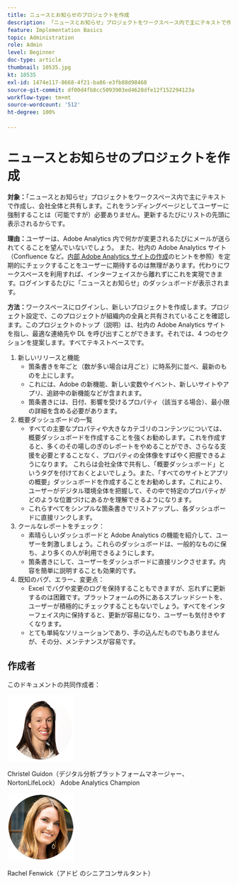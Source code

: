 ```yaml
---
title: ニュースとお知らせのプロジェクトを作成
description: 「ニュースとお知らせ」プロジェクトをワークスペース内で主にテキストで作成し、会社全体と共有します。
feature: Implementation Basics
topic: Administration
role: Admin
level: Beginner
doc-type: article
thumbnail: 10535.jpg
kt: 10535
exl-id: 1474e117-8668-4f21-ba86-e3fb88d98468
source-git-commit: df00d4fb8cc5093903ed4628dfe12f152294123a
workflow-type: tm+mt
source-wordcount: '512'
ht-degree: 100%

---
```


# ニュースとお知らせのプロジェクトを作成

**対象：**「ニュースとお知らせ」プロジェクトをワークスペース内で主にテキストで作成し、会社全体と共有します。これをランディングページとしてユーザーに強制することは（可能ですが）必要ありません。更新するたびにリストの先頭に表示されるからです。

**理由：**&#x200B;ユーザーは、Adobe Analytics 内で何かが変更されるたびにメールが送られてくることを望んでいないでしょう。 また、社内の Adobe Analytics サイト（Confluence など。[内部 Adobe Analytics サイトの作成](create-an-internal-adobe-analytics-site.md)のヒントを参照）を定期的にチェックすることをユーザーに期待するのは無理があります。代わりにワークスペースを利用すれば、インターフェイスから離れずにこれを実現できます。ログインするたびに「ニュースとお知らせ」のダッシュボードが表示されます。

**方法：**&#x200B;ワークスペースにログインし、新しいプロジェクトを作成します。プロジェクト設定で、このプロジェクトが組織内の全員と共有されていることを確認します。このプロジェクトのトップ（説明）は、社内の Adobe Analytics サイトを指し、最適な連絡先や DL を呼び出すことができます。それでは、4 つのセクションを提案します。すべてテキストベースです。
1. 新しいリリースと機能
   * 箇条書きを年ごと（数が多い場合は月ごと）に時系列に並べ、最新のものを上にします。
   * これには、Adobe の新機能、新しい変数やイベント、新しいサイトやアプリ、追跡中の新機能などが含まれます。
   * 箇条書きには、日付、影響を受けるプロパティ（該当する場合）、最小限の詳細を含める必要があります。
1. 概要ダッシュボードの一覧
   * すべての主要なプロパティや大きなカテゴリのコンテンツについては、概要ダッシュボードを作成することを強くお勧めします。これを作成すると、多くのその場しのぎのレポートをやめることができ、さらなる支援を必要とすることなく、プロパティの全体像をすばやく把握できるようになります。 これらは会社全体で共有し、「概要ダッシュボード」というタグを付けておくとよいでしょう。また、「すべてのサイトとアプリの概要」ダッシュボードを作成することをお勧めします。これにより、ユーザーがデジタル環境全体を把握して、その中で特定のプロパティがどのような位置づけにあるかを理解できるようになります。
   * これらすべてをシンプルな箇条書きでリストアップし、各ダッシュボードに直接リンクします。
1. クールなレポートをチェック：
   * 素晴らしいダッシュボードと Adobe Analytics の機能を紹介して、ユーザーを刺激しましょう。これらのダッシュボードは、一般的なものに保ち、より多くの人が利用できるようにします。
   * 箇条書きにして、ユーザーをダッシュボードに直接リンクさせます。内容を簡単に説明することも効果的です。
1. 既知のバグ、エラー、変更点：
   * Excel でバグや変更のログを保持することもできますが、忘れずに更新するのは困難です。プラットフォームの外にあるスプレッドシートを、ユーザーが積極的にチェックすることもないでしょう。すべてをインターフェイス内に保持すると、更新が容易になり、ユーザーも気付きやすくなります。
   * とても単純なソリューションであり、手の込んだものでもありませんが、その分、メンテナンスが容易です。

## 作成者

このドキュメントの共同作成者：

![Christel Guidon](assets/Christel-Headshot-150.png)

Christel Guidon（デジタル分析プラットフォームマネージャー、NortonLifeLock）
Adobe Analytics Champion

![Rachel Fenwick](assets/Rachel-Fenwick-150.png)

Rachel Fenwick（アドビ のシニアコンサルタント）
